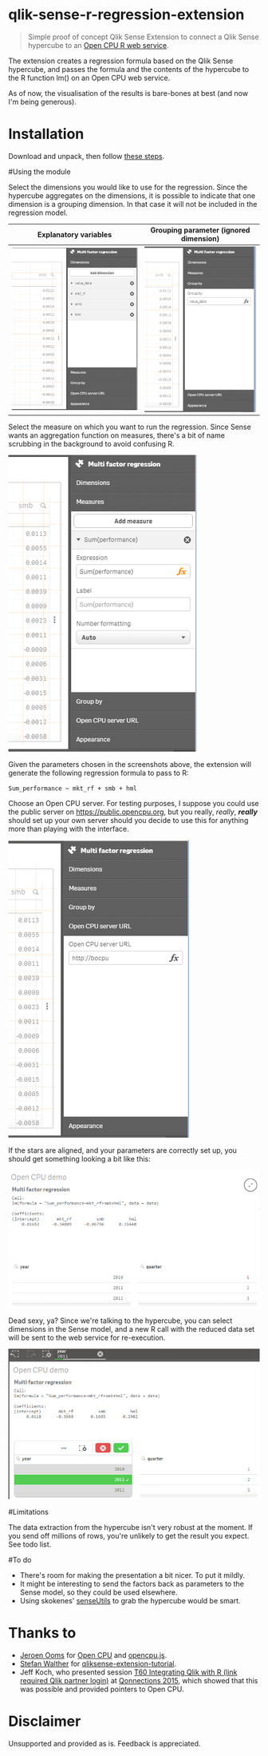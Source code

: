 # qlik-sense-r-regression-extension

> Simple proof of concept Qlik Sense Extension to connect a Qlik Sense hypercube to an [Open CPU R web service](https://www.opencpu.org/).

The extension creates a regression formula based on the Qlik Sense hypercube, and passes the formula and the contents of the hypercube to the R function lm() on an Open CPU web service.

As of now, the visualisation of the results is bare-bones at best (and now I'm being generous).

# Installation

Download and unpack, then follow [these steps](http://help.qlik.com/sense/2.0/en-US/developer/#../Subsystems/Extensions/Content/Howtos/deploy-extensions.htm%3FTocPath%3DBuilding%2520visualization%2520extensions%7CWorking%2520with%2520visualization%2520extensions%7C_____9).

#Using the module

Select the dimensions you would like to use for the regression. Since the hypercube aggregates on the dimensions, it is possible to indicate that one dimension is a grouping dimension. In that case it will not be included in the regression model.

| Explanatory variables | Grouping parameter (ignored dimension) |
| ---------- | -------- |
|![](screens/dimensions.PNG)|![](screens/group_by.PNG)|

Select the measure on which you want to run the regression. Since Sense wants an aggregation function on measures, there's a bit of name scrubbing in the background to avoid confusing R.

![](screens/measures.PNG)

Given the parameters chosen in the screenshots above, the extension will generate the following regression formula to pass to R:

```
Sum_performance ~ mkt_rf + smb + hml
```

Choose an Open CPU server. For testing purposes, I suppose you could use the public server on https://public.opencpu.org, but you really, <i>really</i>, <b><i>really</i></b> should set up your own server should you decide to use this for anything more than playing with the interface.

![](screens/opencpu_url.PNG)

If the stars are aligned, and your parameters are correctly set up, you should get something looking a bit like this:

![](screens/result.PNG)

Dead sexy, ya? Since we're talking to the hypercube, you can select dimensions in the Sense model, and a new R call with the reduced data set will be sent to the web service for re-execution. 

![](screens/result_with_selection.PNG)

#Limitations

The data extraction from the hypercube isn't very robust at the moment. If you send off millions of rows, you're unlikely to get the result you expect. See todo list.


#To do

* There's room for making the presentation a bit nicer. To put it mildly.
* It might be interesting to send the factors back as parameters to the Sense model, so they could be used elsewhere.
* Using skokenes' [senseUtils](https://github.com/skokenes/senseUtils) to grab the hypercube would be smart.

# Thanks to

* [Jeroen Ooms](https://github.com/jeroenooms) for [Open CPU](https://www.opencpu.org/) and [opencpu.js](https://github.com/jeroenooms/opencpu.js).
* [Stefan Walther](https://github.com/stefanwalther) for [qliksense-extension-tutorial](https://github.com/stefanwalther/qliksense-extension-tutorial).
* Jeff Koch, who presented session [T60 Integrating Qlik with R (link required Qlik partner login)](https://eu1.salesforce.com/sfc/#version?selectedDocumentId=069D0000002TA38) at [Qonnections 2015](http://www.qlik.com/us/landing/qonnections-2015), which showed that this was possible and provided pointers to Open CPU.

# Disclaimer

Unsupported and provided as is. Feedback is appreciated.

